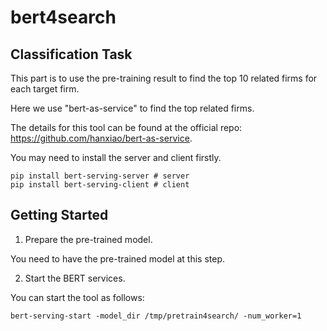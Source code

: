 # bert4search

## Classification Task  

This part is to use the pre-training result to find the top 10 related firms for each target firm.


Here we use "bert-as-service" to find the top related firms.  

The details for this tool can be found at the official repo: https://github.com/hanxiao/bert-as-service.  

You may need to install the server and client firstly.  

```shell
pip install bert-serving-server # server
pip install bert-serving-client # client
```

## Getting Started 

1. Prepare the pre-trained model.  

You need to have the pre-trained model at this step.  

2. Start the BERT services. 

You can start the tool as follows:  

```shell
bert-serving-start -model_dir /tmp/pretrain4search/ -num_worker=1